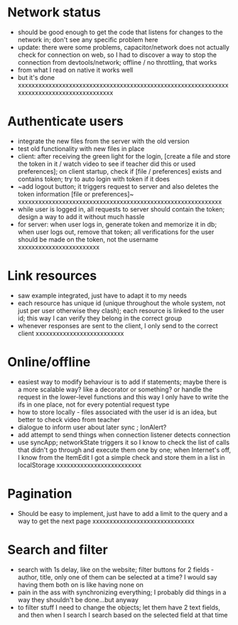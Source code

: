 # Network status
- should be good enough to get the code that listens for changes to the network in; don't see any specific problem here
- update: there were some problems, capacitor/network does not actually check for connection on web, so I had to discover a way to stop the connection from devtools/network; offline / no throttling, that works
- from what I read on native it works well
- but it's done xxxxxxxxxxxxxxxxxxxxxxxxxxxxxxxxxxxxxxxxxxxxxxxxxxxxxxxxxxxxxxxxxxxxxxxxxxxxxxxxxxxxxxxxxx

# Authenticate users
- integrate the new files from the server with the old version
- test old functionality with new files in place
- client: after receiving the green light for the login, [create a file and store the token in it / watch video to see if teacher did this or used preferences]; on client startup, check if [file / preferences] exists and contains token; try to auto login with token if it does
- ~add logout button; it triggers request to server and also deletes the token information [file or preferences]~ xxxxxxxxxxxxxxxxxxxxxxxxxxxxxxxxxxxxxxxxxxxxxxxxxxxxxxxxxxxx
- while user is logged in, all requests to server should contain the token; design a way to add it without much hassle
- for server: when user logs in, generate token and memorize it in db; when user logs out, remove that token; all verifications for the user should be made on the token, not the username xxxxxxxxxxxxxxxxxxxxxxxx

# Link resources
- saw example integrated, just have to adapt it to my needs
- each resource has unique id (unique throughout the whole system, not just per user otherwise they clash); each resource is linked to the user id; this way I can verify they belong in the correct group
- whenever responses are sent to the client, I only send to the correct client xxxxxxxxxxxxxxxxxxxxxxxxxx

# Online/offline
- easiest way to modify behaviour is to add if statements; maybe there is a more scalable way? like a decorator or something? or handle the request in the lower-level functions and this way I only have to write the ifs in one place, not for every potential request type
- how to store locally - files associated with the user id is an idea, but better to check video from teacher
- dialogue to inform user about later sync ; IonAlert?
- add attempt to send things when connection listener detects connection
- use syncApp; networkState triggers it so I know to check the list of calls that didn't go through and execute them one by one;
when Internet's off, I know from the ItemEdit I got a simple check and store them in a list in localStorage xxxxxxxxxxxxxxxxxxxxxxxxx

# Pagination
- Should be easy to implement, just have to add a limit to the query and a way to get the next page xxxxxxxxxxxxxxxxxxxxxxxxxxxxxx

# Search and filter
- search with 1s delay, like on the website; filter buttons for 2 fields - author, title, only one of them can be selected at a time? I would say having them both on is like having none on
- pain in the ass with synchronizing everything; I probably did things in a way they shouldn't be done...but anyway
- to filter stuff I need to change the objects; let them have 2 text fields, and then when I search I search based on the selected field at that time